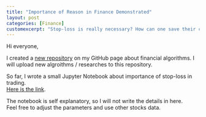```yaml
---
title: "Importance of Reason in Finance Demonstrated"
layout: post
categories: [Finance]
customexcerpt: "Stop-loss is really necessary? How can one save their capital?"
---
```



Hi everyone,

I created a [new repository](https://github.com/spaceymonk/Finance) on my GitHub
page about financial algorithms. I will upload new algroithms / researches to
this repository.

So far, I wrote a small Jupyter Notebook about importance of stop-loss in trading.  
[Here is the link](https://github.com/spaceymonk/Finance/blob/main/stop-loss.ipynb).

The notebook is self explanatory, so I will not write the details in here.  
Feel free to adjust the parameters and use other stocks data.